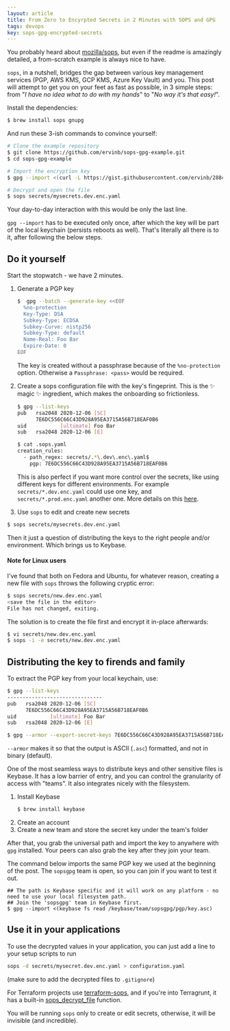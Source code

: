 ```yaml
---
layout: article
title: From Zero to Encyrpted Secrets in 2 Minutes with SOPS and GPG
tags: devops
key: sops-gpg-encrypted-secrets
---
```


You probably heard about [mozilla/sops](https://github.com/mozilla/sops), but even if the readme is amazingly detailed, a from-scratch example is always nice to have.

`sops`, in a nutshell, bridges the gap between various key management services (PGP, AWS KMS, GCP KMS, Azure Key Vault) and you.
This post will attempt to get you on your feet as fast as possible, in 3 simple steps: from "*I have no idea what to do with my hands*" to "*No way it's that easy!*".

Install the dependencies:
```sh
$ brew install sops gnupg
```

And run these 3-ish commands to convince yourself:
```sh
# Clone the example repository
$ git clone https://github.com/ervinb/sops-gpg-example.git
$ cd sops-gpg-example

# Import the encryption key
$ gpg --import <(curl -L https://gist.githubusercontent.com/ervinb/288c44a45cf2614a0684bea333b3aa36/raw/sops-gpg-example.asc)

# Decrypt and open the file
$ sops secrets/mysecrets.dev.enc.yaml
```

Your day-to-day interaction with this would be only the last line. 

`gpg --import` has to be executed only once, after which the key will be part of the local keychain
(persists reboots as well).
That's literally all there is to it, after following the below steps.

## Do it yourself

Start the stopwatch - we have 2 minutes.

1. Generate a PGP key
   ```sh
   $  gpg --batch --generate-key <<EOF
     %no-protection
     Key-Type: DSA
     Subkey-Type: ECDSA
     Subkey-Curve: nistp256
     Subkey-Type: default
     Name-Real: Foo Bar
     Expire-Date: 0
   EOF
   ```
   The key is created without a passphrase because of the `%no-protection` option. Otherwise a `Passphrase: <pass>` would be required.

2. Create a sops configuration file with the key's fingeprint. This is the ✨ magic ✨ ingredient,
which makes the onboarding so frictionless.
   ```sh
   $ gpg --list-keys
   pub   rsa2048 2020-12-06 [SC]
         7E6DC556C66C43D928A95EA3715A56B718EAF0B6
   uid           [ultimate] Foo Bar
   sub   rsa2048 2020-12-06 [E]
   
   $ cat .sops.yaml
   creation_rules:
     - path_regex: secrets/.*\.dev\.enc\.yaml$
       pgp: 7E6DC556C66C43D928A95EA3715A56B718EAF0B6
   ```

   This is also perfect if you want more control over the secrets, like using different keys for different environments.
   For example `secrets/*.dev.enc.yaml` could use one key, and `secrets/*.prod.enc.yaml` another one.
   More details on this [here](https://github.com/mozilla/sops#using-sops-yaml-conf-to-select-kms-pgp-for-new-files).

3. Use `sops` to edit and create new secrets
```sh
$ sops secrets/mysecrets.dev.enc.yaml
```

   Then it just a question of distributing the keys to the right people and/or environment.
   Which brings us to Keybase.
   
#### Note for Linux users
   
I've found that both on Fedora and Ubuntu, for whatever reason, creating a new file with `sops` throws the following cryptic error:

```sh
$ sops secrets/new.dev.enc.yaml
<save the file in the editor>
File has not changed, exiting.
```

The solution is to create the file first and encrypt it in-place afterwards:
```sh
$ vi secrets/new.dev.enc.yaml
$ sops -i -e secrets/new.dev.enc.yaml
```


## Distributing the key to firends and family

To extract the PGP key from your local keychain, use:
```sh
$ gpg --list-keys
-------------------------------
pub   rsa2048 2020-12-06 [SC]
      7E6DC556C66C43D928A95EA3715A56B718EAF0B6
uid           [ultimate] Foo Bar
sub   rsa2048 2020-12-06 [E]

$ gpg --armor --export-secret-keys 7E6DC556C66C43D928A95EA3715A56B718EAF0B6 > key.asc
```

`--armor` makes it so that the output is ASCII (`.asc`) formatted, and not in binary (default).

One of the most seamless ways to distribute keys and other sensitive files is Keybase.
It has a low barrier of entry, and you can control the granularity of access with "teams".
It also integrates nicely with the filesystem.

1. Install Keybase
   ```sh
   $ brew install keybase
   ```
2. Create an account
3. Create a new team and store the secret key under the team's folder

After that, you grab the universal path and import the key to anywhere with `gpg` installed. Your peers
can also grab the key after they join your team.

The command below imports the same PGP key we used at the beginning of the post. The `sopsgpg` team is open, so you can join if you want to test it out.

```
## The path is Keybase specific and it will work on any platform - no need to use your local filesystem path.
## Join the 'sopsgpg' team in Keybase first.
$ gpg --import <(keybase fs read /keybase/team/sopsgpg/pgp/key.asc)
```

## Use it in your applications

To use the decrypted values in your application, you can just add a line to your setup scripts
to run
```sh
sops -d secrets/mysecret.dev.enc.yaml > configuration.yaml
```
(make sure to add the decrypted files to `.gitignore`)

For Terraform projects use [terraform-sops](https://github.com/carlpett/terraform-provider-sops), and if you're into Terragrunt,
it has a built-in [sops_decrypt_file](https://terragrunt.gruntwork.io/docs/reference/built-in-functions/#sops_decrypt_file) function.

You will be running `sops` only to create or edit secrets, otherwise, it will be invisible (and incredible).
